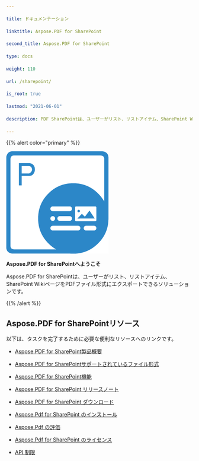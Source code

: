 ```yaml
---

title: ドキュメンテーション

linktitle: Aspose.PDF for SharePoint

second_title: Aspose.PDF for SharePoint

type: docs

weight: 110

url: /sharepoint/

is_root: true

lastmod: "2021-06-01"

description: PDF SharePointは、ユーザーがリスト、リストアイテム、SharePoint WikiページをPDFファイル形式にエクスポートできるソリューションです。

---
```




{{% alert color="primary" %}}



![Aspose.PDF for Sharepoint logo](aspose_pdf-for-sharepoint.png)



**Aspose.PDF for SharePointへようこそ**



Aspose.PDF for SharePointは、ユーザーがリスト、リストアイテム、SharePoint WikiページをPDFファイル形式にエクスポートできるソリューションです。



{{% /alert %}}



## **Aspose.PDF for SharePointリソース**



以下は、タスクを完了するために必要な便利なリソースへのリンクです。



- [Aspose.PDF for SharePoint製品概要](/pdf/sharepoint/product-overview/) 

- [Aspose.PDF for SharePointサポートされているファイル形式](/pdf/sharepoint/supported-file-formats/)


- [Aspose.PDF for SharePoint機能](/pdf/sharepoint/features/)


- [Aspose.PDF for SharePoint リリースノート](https://releases.aspose.com/pdf/sharepoint/release-notes/)

- [Aspose.PDF for SharePoint ダウンロード](https://releases.aspose.com/pdf/sharepoint/)

- [Aspose.Pdf for SharePoint のインストール](/pdf/sharepoint/install-aspose-pdf-for-sharepoint/)

- [Aspose.Pdf の評価](/pdf/sharepoint/evaluate-aspose-pdf/)

- [Aspose.Pdf for SharePoint のライセンス](/pdf/sharepoint/license-aspose-pdf-for-sharepoint/)

- [API 制限](/pdf/sharepoint/api-limitations/)
```